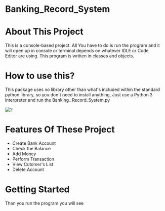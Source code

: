 # Banking_Record_System

# About This Project
This is a console-based project. All You have to do is run the program and it will open up in console or terminal depends on whatever IDLE or Code Editor are using. This program is written in classes and objects.

# How to use this?
This package uses no library other than what's included within the standard python library, so you don't need to install anything. Just use a Python 3 interpreter and run the Banking_ Record_System.py


![2](https://user-images.githubusercontent.com/107225796/205511921-5f6d416d-cf58-4f88-888d-6999d01cc4fd.jpg)

# Features Of These Project

* Create Bank Account
* Check the Balance
* Add Money
* Perform Transaction
* View Cutomer's List
* Delete Account


# Getting Started
Than you run the program you will see

